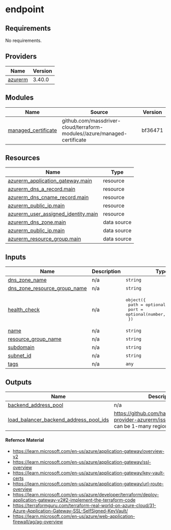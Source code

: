 # endpoint

<!-- BEGINNING OF PRE-COMMIT-TERRAFORM DOCS HOOK -->
## Requirements

No requirements.

## Providers

| Name | Version |
|------|---------|
| <a name="provider_azurerm"></a> [azurerm](#provider\_azurerm) | 3.40.0 |

## Modules

| Name | Source | Version |
|------|--------|---------|
| <a name="module_managed_certificate"></a> [managed\_certificate](#module\_managed\_certificate) | github.com/massdriver-cloud/terraform-modules//azure/managed-certificate | bf36471 |

## Resources

| Name | Type |
|------|------|
| [azurerm_application_gateway.main](https://registry.terraform.io/providers/hashicorp/azurerm/latest/docs/resources/application_gateway) | resource |
| [azurerm_dns_a_record.main](https://registry.terraform.io/providers/hashicorp/azurerm/latest/docs/resources/dns_a_record) | resource |
| [azurerm_dns_cname_record.main](https://registry.terraform.io/providers/hashicorp/azurerm/latest/docs/resources/dns_cname_record) | resource |
| [azurerm_public_ip.main](https://registry.terraform.io/providers/hashicorp/azurerm/latest/docs/resources/public_ip) | resource |
| [azurerm_user_assigned_identity.main](https://registry.terraform.io/providers/hashicorp/azurerm/latest/docs/resources/user_assigned_identity) | resource |
| [azurerm_dns_zone.main](https://registry.terraform.io/providers/hashicorp/azurerm/latest/docs/data-sources/dns_zone) | data source |
| [azurerm_public_ip.main](https://registry.terraform.io/providers/hashicorp/azurerm/latest/docs/data-sources/public_ip) | data source |
| [azurerm_resource_group.main](https://registry.terraform.io/providers/hashicorp/azurerm/latest/docs/data-sources/resource_group) | data source |

## Inputs

| Name | Description | Type | Default | Required |
|------|-------------|------|---------|:--------:|
| <a name="input_dns_zone_name"></a> [dns\_zone\_name](#input\_dns\_zone\_name) | n/a | `string` | n/a | yes |
| <a name="input_dns_zone_resource_group_name"></a> [dns\_zone\_resource\_group\_name](#input\_dns\_zone\_resource\_group\_name) | n/a | `string` | n/a | yes |
| <a name="input_health_check"></a> [health\_check](#input\_health\_check) | n/a | <pre>object({<br>    path = optional(string, "/")<br>    port = optional(number, 80)<br>  })</pre> | <pre>{<br>  "path": "/",<br>  "port": 80<br>}</pre> | no |
| <a name="input_name"></a> [name](#input\_name) | n/a | `string` | n/a | yes |
| <a name="input_resource_group_name"></a> [resource\_group\_name](#input\_resource\_group\_name) | n/a | `string` | n/a | yes |
| <a name="input_subdomain"></a> [subdomain](#input\_subdomain) | n/a | `string` | n/a | yes |
| <a name="input_subnet_id"></a> [subnet\_id](#input\_subnet\_id) | n/a | `string` | n/a | yes |
| <a name="input_tags"></a> [tags](#input\_tags) | n/a | `any` | n/a | yes |

## Outputs

| Name | Description |
|------|-------------|
| <a name="output_backend_address_pool"></a> [backend\_address\_pool](#output\_backend\_address\_pool) | n/a |
| <a name="output_load_balancer_backend_address_pool_ids"></a> [load\_balancer\_backend\_address\_pool\_ids](#output\_load\_balancer\_backend\_address\_pool\_ids) | https://github.com/hashicorp/terraform-provider-azurerm/issues/16855 this can be 1-many regional load balancers |
<!-- END OF PRE-COMMIT-TERRAFORM DOCS HOOK -->

#### Refernce Material
- https://learn.microsoft.com/en-us/azure/application-gateway/overview-v2
- https://learn.microsoft.com/en-us/azure/application-gateway/ssl-overview
- https://learn.microsoft.com/en-us/azure/application-gateway/key-vault-certs
- https://learn.microsoft.com/en-us/azure/application-gateway/url-route-overview
- https://learn.microsoft.com/en-us/azure/developer/terraform/deploy-application-gateway-v2#2-implement-the-terraform-code
- https://terraformguru.com/terraform-real-world-on-azure-cloud/31-Azure-Application-Gateway-SSL-SelfSigned-KeyVault/
- https://learn.microsoft.com/en-us/azure/web-application-firewall/ag/ag-overview
